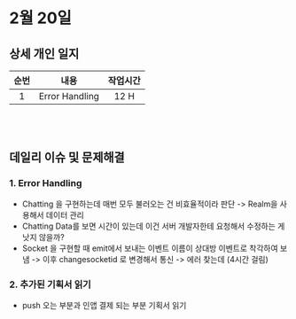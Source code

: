# 2월 20일
## 상세 개인 일지 
|순번|내용|작업시간
|:---:|:-----:|:-------:
|1| Error Handling | 12 H


</br></br>
## 데일리 이슈 및 문제해결
### 1. Error Handling
  - Chatting 을 구현하는데 매번 모두 불러오는 건 비효율적이라 판단 -> Realm을 사용해서 데이터 관리
  - Chatting Data를 보면 시간이 있는데 이건 서버 개발자한테 요청해서 수정하는 게 낫지 않을까?
  - Socket 을 구현할 때 emit에서 보내는 이벤트 이름이 상대방 이벤트로 착각하여 보냄 -> 이후 changesocketid 로 변경해서 통신 -> 에러 찾는데 (4시간 걸림)
### 2. 추가된 기획서 읽기
  - push 오는 부분과 인앱 결제 되는 부분 기획서 읽기
